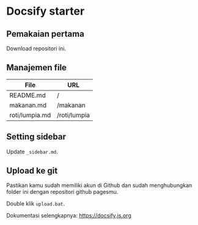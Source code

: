# Docsify starter

## Pemakaian pertama

Download repositori ini.

## Manajemen file

| File | URL |
|-|-|
| README.md | / |
| makanan.md | /makanan |
| roti/lumpia.md | /roti/lumpia |

## Setting sidebar

Update `_sidebar.md`.

## Upload ke git 

Pastikan kamu sudah memiliki akun di Github dan sudah menghubungkan folder ini dengan repositori github pagesmu.

Double klik `upload.bat`.

Dokumentasi selengkapnya: <https://docsify.js.org>
